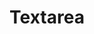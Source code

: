 ---
layout: pattern.njk
tags: 
    - legacy_components_en
key: textarea-legacy_en
title: Textarea
parent: legacy_components_en
image: legacy/overview/textarea.webp
keywords: 
order: 270
---